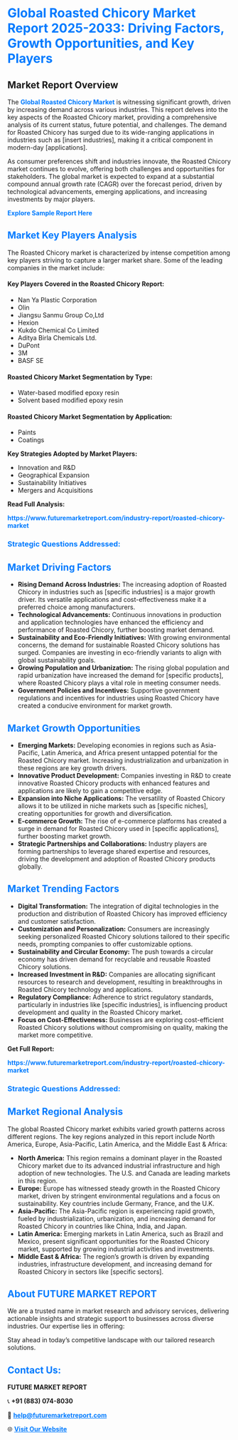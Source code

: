 <h1 style="color: #007BFF;">Global Roasted Chicory Market Report 2025-2033: Driving Factors, Growth Opportunities, and Key Players</h1>

<section id="overview">
<h2>Market Report Overview</h2>
<p>The <a href="https://www.futuremarketreport.com/industry-report/roasted-chicory-market" style="color: #007BFF; text-decoration: none;"><strong>Global Roasted Chicory Market</strong></a> is witnessing significant growth, driven by increasing demand across various industries. This report delves into the key aspects of the Roasted Chicory market, providing a comprehensive analysis of its current status, future potential, and challenges. The demand for Roasted Chicory has surged due to its wide-ranging applications in industries such as [insert industries], making it a critical component in modern-day [applications].</p>
<p>As consumer preferences shift and industries innovate, the Roasted Chicory market continues to evolve, offering both challenges and opportunities for stakeholders. The global market is expected to expand at a substantial compound annual growth rate (CAGR) over the forecast period, driven by technological advancements, emerging applications, and increasing investments by major players.</p>
</section>

<section id="overview">
<p><a href="https://www.futuremarketreport.com/request-sample/reportId=37025" style="color: #007BFF; text-decoration: none;"><strong>Explore Sample Report Here</strong></a></p>
</section>

<section id="key-players">
<h2 style="color: #007BFF;">Market Key Players Analysis</h2>
<p>The Roasted Chicory market is characterized by intense competition among key players striving to capture a larger market share. Some of the leading companies in the market include:</p>
<h4>Key Players Covered in the Roasted Chicory Report:</h4>
<ul><li>Nan Ya Plastic Corporation</li><li>Olin</li><li>Jiangsu Sanmu Group Co,Ltd</li><li>Hexion</li><li>Kukdo Chemical Co Limited</li><li>Aditya Birla Chemicals Ltd.</li><li>DuPont</li><li>3M</li><li>BASF SE</li></ul>
<h4>Roasted Chicory Market Segmentation by Type:</h4>
<ul><li>Water-based modified epoxy resin</li><li>Solvent based modified epoxy resin</li></ul>

<h4>Roasted Chicory Market Segmentation by Application:</h4>
<ul><li>Paints</li><li>Coatings</li></ul>
<p><strong>Key Strategies Adopted by Market Players:</strong></p>
<ul>
<li>Innovation and R&D</li>
<li>Geographical Expansion</li>
<li>Sustainability Initiatives</li>
<li>Mergers and Acquisitions</li>
</ul>
</section>

<section>
<p><strong>Read Full Analysis: </strong></p><a href="https://www.futuremarketreport.com/industry-report/roasted-chicory-market" style="color: #007BFF; text-decoration: none;"><strong>https://www.futuremarketreport.com/industry-report/roasted-chicory-market</strong></a>
<h3 style="color: #007BFF;">Strategic Questions Addressed:</h3>
</section>

<section id="driving-factors">
<h2 style="color: #007BFF;">Market Driving Factors</h2>
<ul>
<li><strong>Rising Demand Across Industries:</strong> The increasing adoption of Roasted Chicory in industries such as [specific industries] is a major growth driver. Its versatile applications and cost-effectiveness make it a preferred choice among manufacturers.</li>
<li><strong>Technological Advancements:</strong> Continuous innovations in production and application technologies have enhanced the efficiency and performance of Roasted Chicory, further boosting market demand.</li>
<li><strong>Sustainability and Eco-Friendly Initiatives:</strong> With growing environmental concerns, the demand for sustainable Roasted Chicory solutions has surged. Companies are investing in eco-friendly variants to align with global sustainability goals.</li>
<li><strong>Growing Population and Urbanization:</strong> The rising global population and rapid urbanization have increased the demand for [specific products], where Roasted Chicory plays a vital role in meeting consumer needs.</li>
<li><strong>Government Policies and Incentives:</strong> Supportive government regulations and incentives for industries using Roasted Chicory have created a conducive environment for market growth.</li>
</ul>
</section>

<section id="growth-opportunities">
<h2 style="color: #007BFF;">Market Growth Opportunities</h2>
<ul>
<li><strong>Emerging Markets:</strong> Developing economies in regions such as Asia-Pacific, Latin America, and Africa present untapped potential for the Roasted Chicory market. Increasing industrialization and urbanization in these regions are key growth drivers.</li>
<li><strong>Innovative Product Development:</strong> Companies investing in R&D to create innovative Roasted Chicory products with enhanced features and applications are likely to gain a competitive edge.</li>
<li><strong>Expansion into Niche Applications:</strong> The versatility of Roasted Chicory allows it to be utilized in niche markets such as [specific niches], creating opportunities for growth and diversification.</li>
<li><strong>E-commerce Growth:</strong> The rise of e-commerce platforms has created a surge in demand for Roasted Chicory used in [specific applications], further boosting market growth.</li>
<li><strong>Strategic Partnerships and Collaborations:</strong> Industry players are forming partnerships to leverage shared expertise and resources, driving the development and adoption of Roasted Chicory products globally.</li>
</ul>
</section>

<section id="trending-factors">
<h2 style="color: #007BFF;">Market Trending Factors</h2>
<ul>
<li><strong>Digital Transformation:</strong> The integration of digital technologies in the production and distribution of Roasted Chicory has improved efficiency and customer satisfaction.</li>
<li><strong>Customization and Personalization:</strong> Consumers are increasingly seeking personalized Roasted Chicory solutions tailored to their specific needs, prompting companies to offer customizable options.</li>
<li><strong>Sustainability and Circular Economy:</strong> The push towards a circular economy has driven demand for recyclable and reusable Roasted Chicory solutions.</li>
<li><strong>Increased Investment in R&D:</strong> Companies are allocating significant resources to research and development, resulting in breakthroughs in Roasted Chicory technology and applications.</li>
<li><strong>Regulatory Compliance:</strong> Adherence to strict regulatory standards, particularly in industries like [specific industries], is influencing product development and quality in the Roasted Chicory market.</li>
<li><strong>Focus on Cost-Effectiveness:</strong> Businesses are exploring cost-efficient Roasted Chicory solutions without compromising on quality, making the market more competitive.</li>
</ul>
</section>

<section>
<p><strong>Get Full Report: </strong></p><a href="https://www.futuremarketreport.com/industry-report/roasted-chicory-market" style="color: #007BFF; text-decoration: none;"><strong>https://www.futuremarketreport.com/industry-report/roasted-chicory-market</strong></a>
<h3 style="color: #007BFF;">Strategic Questions Addressed:</h3>
</section>


<section id="regional-analysis">
<h2 style="color: #007BFF;">Market Regional Analysis</h2>
<p>The global Roasted Chicory market exhibits varied growth patterns across different regions. The key regions analyzed in this report include North America, Europe, Asia-Pacific, Latin America, and the Middle East & Africa:</p>
<ul>
<li><strong>North America:</strong> This region remains a dominant player in the Roasted Chicory market due to its advanced industrial infrastructure and high adoption of new technologies. The U.S. and Canada are leading markets in this region.</li>
<li><strong>Europe:</strong> Europe has witnessed steady growth in the Roasted Chicory market, driven by stringent environmental regulations and a focus on sustainability. Key countries include Germany, France, and the U.K.</li>
<li><strong>Asia-Pacific:</strong> The Asia-Pacific region is experiencing rapid growth, fueled by industrialization, urbanization, and increasing demand for Roasted Chicory in countries like China, India, and Japan.</li>
<li><strong>Latin America:</strong> Emerging markets in Latin America, such as Brazil and Mexico, present significant opportunities for the Roasted Chicory market, supported by growing industrial activities and investments.</li>
<li><strong>Middle East & Africa:</strong> The region’s growth is driven by expanding industries, infrastructure development, and increasing demand for Roasted Chicory in sectors like [specific sectors].</li>
</ul>
</section>

<footer>
<h2 style="color: #007BFF;">About FUTURE MARKET REPORT</h2>
<p>We are a trusted name in market research and advisory services, delivering actionable insights and strategic support to businesses across diverse industries. Our expertise lies in offering:</p>

<p>Stay ahead in today’s competitive landscape with our tailored research solutions.</p>

<h2 style="color: #007BFF;">Contact Us:</h2>
<p><strong>FUTURE MARKET REPORT</strong></p>
<p>📞 <strong>+91 (883) 074-8030</strong></p>
<p>📧 <strong><a href="mailto:help@futuremarketreport.com" style="color: #007BFF;">help@futuremarketreport.com</a></strong></p>
<p>🌐 <strong><a href="https://www.futuremarketreport.com/" style="color: #007BFF;">Visit Our Website</a></strong></p>
</footer>